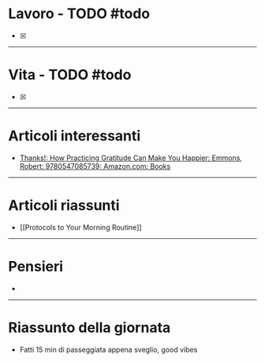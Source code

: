 # Lavoro - TODO #todo 
- [x] 

---

# Vita - TODO #todo 
- [x] 

---

# Articoli interessanti
- [Thanks!: How Practicing Gratitude Can Make You Happier: Emmons, Robert: 9780547085739: Amazon.com: Books](https://www.amazon.com/Thanks-Practicing-Gratitude-Make-Happier/dp/0547085737/)

---

# Articoli riassunti
- [[Protocols to Your Morning Routine]]

---

# Pensieri
- 

---

# Riassunto della giornata
- Fatti 15 min di passeggiata appena sveglio, good vibes